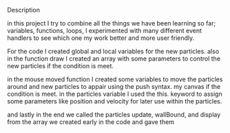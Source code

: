 Description

in this project I try to combine all the things we have been learning so far;
variables, functions, loops, I experimented with many different event handlers
to see which one my work better and more user friendly.

For the code I created global and local variables for the new particles.
also in the function draw I created an array with some parameters to control
the new particles if the condition is meet.

in the mouse moved function I created some variables to move the particles
around and new particles to appair using the push syntax.
my canvas if the condition is meet.
in the particles variable I used the this. keyword to assign some
parameters like position and velocity for later use within the particles.

and lastly in the end we called the particles update, wallBound, and display
from the array we created early in the code and gave them
